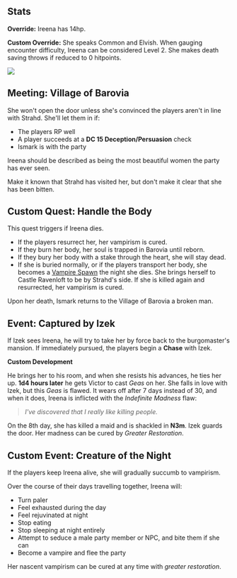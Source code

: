 
Stats
-----

**Override:** Ireena has 14hp.

**Custom Override:** She speaks Common and Elvish. When gauging encounter
difficulty, Ireena can be considered Level 2. She makes death saving throws
if reduced to 0 hitpoints.

![](./images/noble.png)

Meeting: Village of Barovia
---------------------------

She won't open the door unless she's convinced the players aren't in line
with Strahd. She'll let them in if:

- The players RP well
- A player succeeds at a **DC 15 Deception/Persuasion** check
- Ismark is with the party

Ireena should be described as being the most beautiful women the party has
ever seen.

Make it known that Strahd has visited her, but don't make it clear that she
has been bitten.

Custom Quest: Handle the Body
-----------------------------

This quest triggers if Ireena dies.

- If the players resurrect her, her vampirism is cured.
- If they burn her body, her soul is trapped in Barovia until reborn.
- If they bury her body with a stake through the heart, she will stay dead.
- If she is buried normally, or if the players transport her body, she
becomes a [Vampire Spawn](./images/vampire-spawn.png) the night she dies.
She brings herself to Castle Ravenloft to be by Strahd's side. If she is
killed again and resurrected, her vampirism is cured.

Upon her death, Ismark returns to the Village of Barovia a broken man.

Event: Captured by Izek
-----------------------

If Izek sees Ireena, he will try to take her by force back to the
burgomaster's mansion. If immediately pursued, the players begin a **Chase**
with Izek.

**Custom Development**

He brings her to his room, and when she resists his advances, he ties her up. **1d4 hours later**
he gets Victor to cast *Geas* on her. She falls in love with Izek, but this *Geas* is flawed.
It wears off after 7 days instead of 30, and when it does, Ireena is inflicted with the
*Indefinite Madness* flaw:

> *I've discovered that I really like killing people.*

On the 8th day, she has killed a maid and is shackled in **N3m**. Izek
guards the door. Her madness can be cured by *Greater Restoration*.

Custom Event: Creature of the Night
-----------------------------------

If the players keep Ireena alive, she will gradually succumb to vampirism.

Over the course of their days travelling together, Ireena will:

- Turn paler
- Feel exhausted during the day
- Feel rejuvinated at night
- Stop eating
- Stop sleeping at night entirely
- Attempt to seduce a male party member or NPC, and bite them if she can
- Become a vampire and flee the party

Her nascent vampirism can be cured at any time with *greater restoration*.
